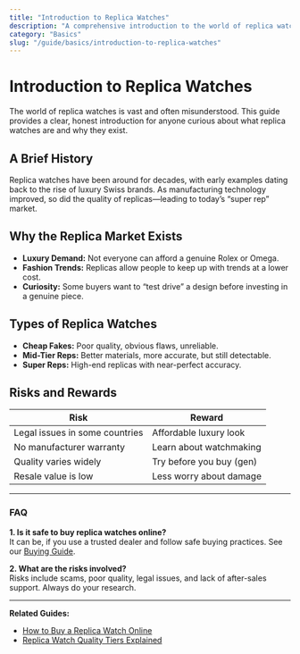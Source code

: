 ```yaml
---
title: "Introduction to Replica Watches"
description: "A comprehensive introduction to the world of replica watches for beginners."
category: "Basics"
slug: "/guide/basics/introduction-to-replica-watches"
---
```


# Introduction to Replica Watches

The world of replica watches is vast and often misunderstood. This guide provides a clear, honest introduction for anyone curious about what replica watches are and why they exist.

## A Brief History

Replica watches have been around for decades, with early examples dating back to the rise of luxury Swiss brands. As manufacturing technology improved, so did the quality of replicas—leading to today’s “super rep” market.

## Why the Replica Market Exists

- **Luxury Demand:** Not everyone can afford a genuine Rolex or Omega.
- **Fashion Trends:** Replicas allow people to keep up with trends at a lower cost.
- **Curiosity:** Some buyers want to “test drive” a design before investing in a genuine piece.

## Types of Replica Watches

- **Cheap Fakes:** Poor quality, obvious flaws, unreliable.
- **Mid-Tier Reps:** Better materials, more accurate, but still detectable.
- **Super Reps:** High-end replicas with near-perfect accuracy.

## Risks and Rewards

| Risk                    | Reward                          |
|-------------------------|---------------------------------|
| Legal issues in some countries | Affordable luxury look   |
| No manufacturer warranty       | Learn about watchmaking  |
| Quality varies widely          | Try before you buy (gen) |
| Resale value is low            | Less worry about damage  |

---

### FAQ

**1. Is it safe to buy replica watches online?**  
It can be, if you use a trusted dealer and follow safe buying practices. See our [Buying Guide](/guide/buying/how-to-buy-replica-watch).

**2. What are the risks involved?**  
Risks include scams, poor quality, legal issues, and lack of after-sales support. Always do your research.

---

**Related Guides:**  
- [How to Buy a Replica Watch Online](/guide/buying/how-to-buy-replica-watch)  
- [Replica Watch Quality Tiers Explained](/guide/basics/replica-watch-quality-tiers)